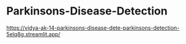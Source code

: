 # Parkinsons-Disease-Detection
https://vidya-ak-14-parkinsons-disease-dete-parkinsons-detection-5elq8g.streamlit.app/
